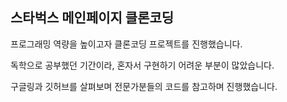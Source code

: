 ## 스타벅스 메인페이지 클론코딩


프로그래밍 역량을 높이고자 클론코딩 프로젝트를 진행했습니다.

독학으로 공부했던 기간이라, 혼자서 구현하기 어려운 부분이 많았습니다.

구글링과 깃허브를 살펴보며 전문가분들의 코드를 참고하며 진행했습니다.
